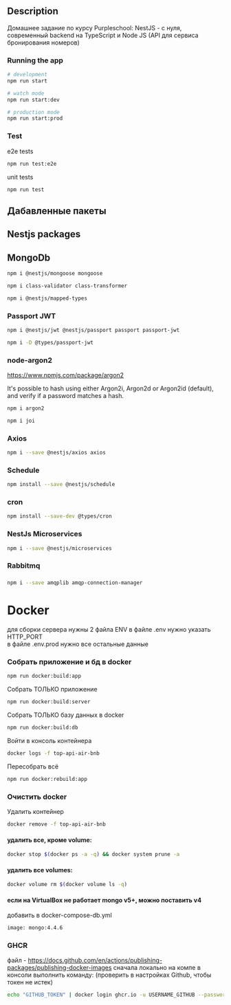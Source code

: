 ## Description
Домашнее задание по курсу Purpleschool: NestJS - с нуля, современный backend на TypeScript и Node JS
(API для сервиса бронирования номеров)
### Running the app

```bash
# development
npm run start

# watch mode
npm run start:dev

# production mode
npm run start:prod
```

### Test
e2e tests
```bash
npm run test:e2e
```
unit tests
```bash
npm run test
```

## Дабавленные пакеты

## Nestjs packages
## MongoDb
```bash
npm i @nestjs/mongoose mongoose
```
```bash
npm i class-validator class-transformer
```
```bash
npm i @nestjs/mapped-types
```

### Passport JWT
```bash
npm i @nestjs/jwt @nestjs/passport passport passport-jwt
```
```bash
npm i -D @types/passport-jwt
```

### node-argon2
https://www.npmjs.com/package/argon2

It's possible to hash using either Argon2i, Argon2d or Argon2id (default), and verify if a password matches a hash.
```bash
npm i argon2
```

```bash
npm i joi
```
### Axios
```bash
npm i --save @nestjs/axios axios
```
### Schedule
```bash
npm install --save @nestjs/schedule
```

### cron
```bash
npm install --save-dev @types/cron
```

### NestJs Microservices
```bash
npm i --save @nestjs/microservices
```
### Rabbitmq
### 
```bash
npm i --save amqplib amqp-connection-manager
```

# Docker
для сборки сервера нужны 2 файла ENV
в файле .env нужно указать HTTP_PORT  
в файле .env.prod нужно все остальные данные

### Собрать приложение и бд в docker
```bash
npm run docker:build:app
```

Cобрать ТОЛЬКО приложение
```bash
npm run docker:build:server
```

Собрать ТОЛЬКО базу данных в docker
```bash
npm run docker:build:db
```

Войти в консоль контейнера
```bash
docker logs -f top-api-air-bnb
```

Пересобрать всё
```bash
npm run docker:rebuild:app
```
### Очистить docker

Удалить контейнер
```bash
docker remove -f top-api-air-bnb
```

#### удалить все, кроме volume:
```bash
docker stop $(docker ps -a -q) && docker system prune -a
```
#### удалить все volumes: 
```bash
docker volume rm $(docker volume ls -q)
```

#### если на VirtualBox не работает mongo v5+, можно поставить v4
добавить в docker-compose-db.yml
```bash
image: mongo:4.4.6
```

### GHCR
файл - https://docs.github.com/en/actions/publishing-packages/publishing-docker-images
сначала локально на компе в консоли выполнить команду: (проверить в настройках Github, чтобы токен не истек)
```bash
echo "GITHUB_TOKEN" | docker login ghcr.io -u USERNAME_GITHUB --password-stdin
```